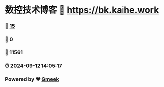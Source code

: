 # 数控技术博客 :link: https://bk.kaihe.work 
### :page_facing_up: [15](https://bk.kaihe.work/tag.html) 
### :speech_balloon: 0 
### :hibiscus: 11561 
### :alarm_clock: 2024-09-12 14:05:17 
### Powered by :heart: [Gmeek](https://github.com/Meekdai/Gmeek)
